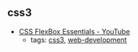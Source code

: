 css3
---
* [CSS FlexBox Essentials - YouTube](https://youtu.be/G7EIAgfkhmg)
    * tags: [css3](../tags/css3.md), [web-development](../tags/web-development.md)
